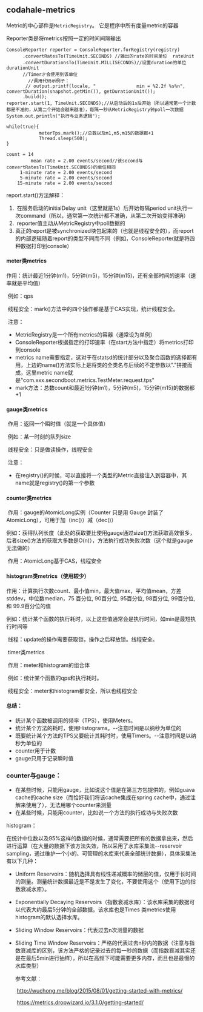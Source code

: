 ## codahale-metrics

Metric的中心部件是`MetricRegistry`。 它是程序中所有度量metric的容器

Reporter类是将metrics按照一定的时间间隔输出 

```
ConsoleReporter reporter = ConsoleReporter.forRegistry(registry)
      .convertRatesTo(TimeUnit.SECONDS) //输出的rate的时间单位  rateUnit
      .convertDurationsTo(TimeUnit.MILLISECONDS)//设置duration的单位 durationUnit
      //Timer才会使用到该单位
        //调用代码示例子：
       // output.printf(locale, "               min = %2.2f %s%n", convertDuration(snapshot.getMin()), getDurationUnit());
      .build();
reporter.start(1, TimeUnit.SECONDS);//从启动后的1s后开始（所以通常第一个计数都是不准的，从第二个开始会越来越准），每隔一秒从MetricRegistry钟poll一次数据
System.out.println("执行与业务逻辑");
         
while(true){
            meterTps.mark();//总数以及m1,m5,m15的数据都+1
            Thread.sleep(500);
}
```

```
count = 14
         mean rate = 2.00 events/second//该second与convertRatesTo(TimeUnit.SECONDS)的单位相同
     1-minute rate = 2.00 events/second
     5-minute rate = 2.00 events/second
    15-minute rate = 2.00 events/second
```

   report.start()方法解释：

1. ​          在服务启动的initialDelay unit（这里就是1s）后开始每隔period unit执行一次command（所以，通常第一次统计都不准确，从第二次开始变得准确）
2. ​          reporter值主动从MetricRegistry中poll数据的
3. ​          真正的report是被synchronized块包起来的（也就是线程安全的），而report的内部逻辑随着report的类型不同而不同（例如，ConsoleReporter就是将四种数据打印到console） 

####  meter类metrics

​        作用：统计最近1分钟(m1)，5分钟(m5)，15分钟(m15)，还有全部时间的速率（速率就是平均值）

​         例如：qps

​         线程安全：mark()方法中的四个操作都是基于CAS实现，统计线程安全。

​        注意：

- MetricRegistry是一个所有metrics的容器（通常设为单例）
- ConsoleReporter根据指定的打印速率（在start方法中指定）将metrics打印到console
- metrics name需要指定，这对于在statsd的统计部分以及聚合函数的选择都有用，上边的name()方法实际上是将类的全类名与后续的不定参数以"."拼接而成，这里metric name就是"com.xxx.secondboot.metrics.TestMeter.request.tps"
- mark方法：总数count和最近1分钟(m1)，5分钟(m5)，15分钟(m15)的数据都+1



####    gauge类metrics

​          作用：返回一个瞬时值（就是一个具体值）

​          例如：某一时刻的队列size

​          线程安全：只是做读操作，线程安全

​        注意：

-    在registry()的时候，可以直接将一个类型的Metric直接注入到容器中，其name就是registry()的第一个参数

####      counter类metrics

​              作用：gauge的AtomicLong实例（Counter 只是用 Gauge 封装了 AtomicLong），可用于加（inc()）减（dec()）

​              例如：获得队列长度（此处的获取要比使用gauge通过size()方法获取高效很多，后者size()方法的获取大多数是O(n)），方法执行成功失败次数（这个就是gauge无法做的）

​              作用：AtomicLong基于CAS，线程安全

####      histogram类metrics（使用较少）

​            作用：计算执行次数count、最小值min，最大值max，平均值mean，方差stddev，中位数median，75              百分位, 90百分位, 95百分位, 98百分位, 99百分位, 和 99.9百分位的值 

​             例如：统计某个函数的执行耗时，以上这些值通常会是执行时间，如min是最短执行时间等

​             线程：update的操作需要获取锁，操作之后释放锁。线程安全。

​    timer类metrics

​           作用：meter和histogram的组合体

​           例如：统计某个函数的qps和执行耗时。

​           线程安全：meter和histogram都安全，所以也线程安全

#### 总结：

-  统计某个函数被调用的频率（TPS），使用Meters。
- 统计某个方法的耗时，使用Histograms。--注意时间是以纳秒为单位的
- 既要统计某个方法的TPS又要统计其耗时时，使用Timers。--注意时间是以纳秒为单位的
- counter用于计数
- gauge只用于记录瞬时值

###  counter与gauge：

- 在某些时候，只能用gauge，比如说这个值是在第三方包提供的，例如guava cache的cache size（而恰好我们将该cache集成在spring cache中，通过注解来使用了），无法用哪个counter来测量
- 在某些时候，只能用counter，比如说一个方法的执行成功与失败次数

histogram：

在统计中位数以及95%这样的数据的时候，通常需要把所有的数据拿出来，然后进行运算（在大量的数据下该方法失效，所以采用了水库采集法--reservoir sampling，通过维护一个小的、可管理的水库来代表全部统计数据），具体采集法有以下几种：

- Uniform Reservoirs：随机选择具有线性递减概率的储层的值，仅用于长时间的测量。测量统计数据最近是不是发生了变化，不要使用这个（使用下边的指数衰减水库）。

- Exponentially Decaying Reservoirs（指数衰减水库）：该水库采集的数据可以代表大约最后5分钟的全部数据。该水库也是Times 类metrics使用histogram的默认选择水库。

- Sliding Window Reservoirs：代表过去n次测量的数据

- Sliding Time Window Reservoirs：严格的代表过去n秒内的数据（注意与指数衰减库的区别，该方法严格的记录过去的每一秒的数据（而指数衰减其实还是在最后5min进行抽样），所以在高频下可能需要更多内存，而且也是最慢的水库类型）

  参考文献：

  ​     http://wuchong.me/blog/2015/08/01/getting-started-with-metrics/

  ​    https://metrics.dropwizard.io/3.1.0/getting-started/